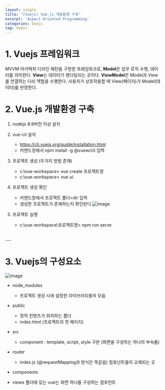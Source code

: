 ```yaml
---
layout: single
title: "[Vuejs] Vue.js 개발환경 구축"
excerpt: 'Aspect Oriented Programming'
categories: Vuejs
tag: Vuejs
---
```


# 1. Vuejs 프레임워크
MVVM 아키텍처 디자인 패턴을 구현한 프레임워크로, **Model**은 업무 로직 수행, 데이터를 의미한다. **View**는 데이터가 렌더링되는 곳이다. **ViewModel**은 Model과 View를 연결하는 다리 역할을 수행한다. 사용자가 상호작용할 때 View(페이지)가 Model(데이터)를 반영한다. 

# 2. Vue.js 개발환경 구축
1. nodejs 8.9버전 이상 설치

2. vue-cli 설치
    - https://cli.vuejs.org/guide/installation.html
    - 커맨드창에서 npm install -g @vuew/cli 입력

3. 프로젝트 생성 (두가지 방법 존재)
    - c:\vue-workspace> vue create 프로젝트명
    - c:\vue-workspace> vue ui

4. 프로젝트 생성 확인
    - 커맨드창에서 프로젝트 폴더>dir 입력
    - 생성한 프로젝트가 존재하는지 확인한다
![image](https://user-images.githubusercontent.com/87356533/149087324-546c564d-9a92-4438-99c1-a5a37996bd10.png)

5. 프로젝트 실행
    - c:\vue-workspace\프로젝트명> npm run serve

<br>
---

# 3. Vuejs의 구성요소

![image](https://user-images.githubusercontent.com/87356533/149088988-bfce035b-4f29-44e3-9d87-cc196a23d64d.png)

- node_modules				
    - 프로젝트 생성 시에 설정한 라이브러리들의 모음				
- public				
    - 정적 컨텐츠가 위치하는 폴더				
	- index.html (프로젝트의 첫 페이지)			
- src				
    - component : template, script, style 구분 (화면을 구성하는 하나의 부속품)				
				
- router
    - index.js (@requestMapping과 방식은 똑같음) 컴포넌트들이 교체되는 곳								
- components			
- views 폴더에 있는 vue는 화면 하나를 구성하는 컴포턴트				